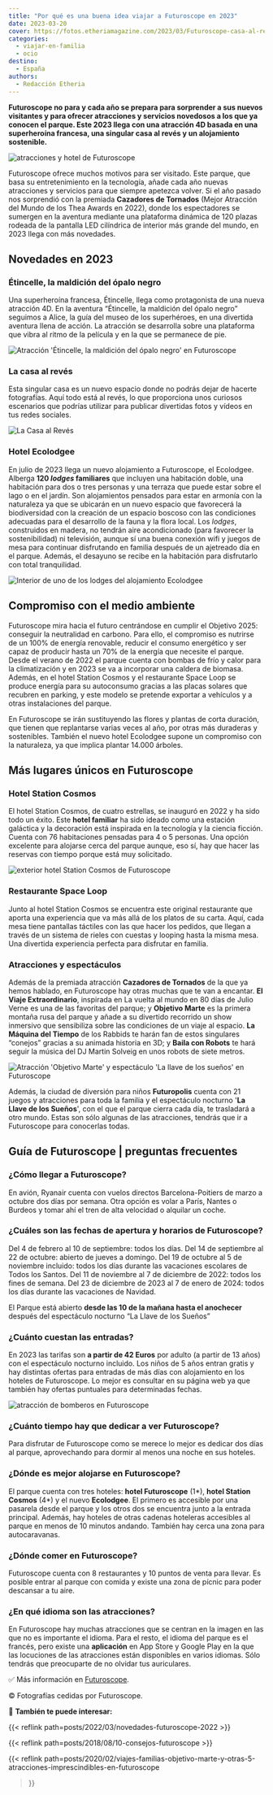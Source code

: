```yaml
---
title: "Por qué es una buena idea viajar a Futuroscope en 2023"
date: 2023-03-20
cover: https://fotos.etheriamagazine.com/2023/03/Futuroscope-casa-al-reves.jpg
categories: 
  - viajar-en-familia
  - ocio
destino: 
  - España
authors: 
  - Redacción Etheria
---
```


**Futuroscope no para y cada año se prepara para sorprender a sus nuevos visitantes y 
para ofrecer atracciones y servicios novedosos a los que ya conocen el parque. Este 2023 
llega con una atracción 4D basada en una superheroína francesa, una singular casa al 
revés y un alojamiento sostenible.** 

![atracciones y hotel de Futuroscope](https://fotos.etheriamagazine.com/2023/03/Futuroscope-novedades-2023.jpg "Novedades en Futuroscope: Étincelle, la Casa al Revés y el alojamiento Ecolodgee.")

Futuroscope ofrece muchos motivos para ser visitado. Este parque, que basa su 
entretenimiento en la tecnología, añade cada año nuevas atracciones y servicios para que 
siempre apetezca volver. Si el año pasado nos sorprendió con la premiada **Cazadores de 
Tornados** (Mejor Atracción del Mundo de los Thea Awards en 2022), donde los 
espectadores se sumergen en la aventura mediante una plataforma dinámica de 120 plazas 
rodeada de la pantalla LED cilíndrica de interior más grande del mundo, en 2023 llega 
con más novedades. 

## Novedades en 2023

### Étincelle, la maldición del ópalo negro

Una superheroína francesa, Étincelle, llega como protagonista de una nueva atracción 4D. 
En la aventura “Étincelle, la maldición del ópalo negro” seguimos a Alice, la guía del 
museo de los superhéroes, en una divertida aventura llena de acción. La atracción se 
desarrolla sobre una plataforma que vibra al ritmo de la película y en la que se 
permanece de pie. 

![Atracción 'Étincelle, la maldición del ópalo negro' en Futuroscope](https://fotos.etheriamagazine.com/2023/03/Futuroscope-Etincelle.jpg "Atracción 'Étincelle, la maldición del ópalo negro'.")

### La casa al revés

Esta singular casa es un nuevo espacio donde no podrás dejar de hacerte fotografías. 
Aquí todo está al revés, lo que proporciona unos curiosos escenarios que podrías 
utilizar para publicar divertidas fotos y vídeos en tus redes sociales. 

![La Casa al Revés](https://fotos.etheriamagazine.com/2023/03/Futuroscope-casa-al-reves.jpg "La Casa al Revés.")

### Hotel Ecolodgee

En julio de 2023 llega un nuevo alojamiento a Futuroscope, el Ecolodgee. Alberga **120 
_lodges_ familiares** que incluyen una habitación doble, una habitación para dos o tres 
personas y una terraza que puede estar sobre el lago o en el jardín. Son alojamientos 
pensados para estar en armonía con la naturaleza ya que se ubicarán en un nuevo espacio 
que favorecerá la biodiversidad con la creación de un espacio boscoso con las 
condiciones adecuadas para el desarrollo de la fauna y la flora local. Los _lodges_, 
construidos en madera, no tendrán aire acondicionado (para favorecer la sostenibilidad) 
ni televisión, aunque sí una buena conexión wifi y juegos de mesa para continuar 
disfrutando en familia después de un ajetreado día en el parque. Además, el desayuno se 
recibe en la habitación para disfrutarlo con total tranquilidad. 

![Interior de uno de los lodges del alojamiento Ecolodgee](https://fotos.etheriamagazine.com/2023/03/Futuroscope-Ecolodgee-Habitacion.jpg "Interior de uno de los lodges del alojamiento Ecolodgee.")

## Compromiso con el medio ambiente

Futuroscope mira hacia el futuro centrándose en cumplir el Objetivo 2025: conseguir la 
neutralidad en carbono. Para ello, el compromiso es nutrirse de un 100% de energía 
renovable, reducir el consumo energético y ser capaz de producir hasta un 70% de la 
energía que necesite el parque. Desde el verano de 2022 el parque cuenta con bombas de 
frío y calor para la climatización y en 2023 se va a incorporar una caldera de biomasa. 
Además, en el hotel Station Cosmos y el restaurante Space Loop se produce energía para 
su autoconsumo gracias a las placas solares que recubren en parking, y este modelo se 
pretende exportar a vehículos y a otras instalaciones del parque. 

En Futuroscope se irán sustituyendo las flores y plantas de corta duración, que tienen 
que replantarse varias veces al año, por otras más duraderas y sostenibles. También el 
nuevo hotel Ecolodgee supone un compromiso con la naturaleza, ya que implica plantar 
14.000 árboles. 

## Más lugares únicos en Futuroscope

### Hotel Station Cosmos

El hotel Station Cosmos, de cuatro estrellas, se inauguró en 2022 y ha sido todo un 
éxito. Este **hotel familiar** ha sido ideado como una estación galáctica y la 
decoración está inspirada en la tecnología y la ciencia ficción. Cuenta con 76 
habitaciones pensadas para 4 o 5 personas. Una opción excelente para alojarse cerca del 
parque aunque, eso sí, hay que hacer las reservas con tiempo porque está muy solicitado. 

![exterior hotel Station Cosmos de Futuroscope](https://fotos.etheriamagazine.com/2023/03/Futuroscope-Hotel-Station-Cosmos.jpg "El exterior del hotel Station Cosmos también está ambientado en el espacio.")

### Restaurante Space Loop

Junto al hotel Station Cosmos se encuentra este original restaurante que aporta una 
experiencia que va más allá de los platos de su carta. Aquí, cada mesa tiene pantallas 
táctiles con las que hacer los pedidos, que llegan a través de un sistema de rieles con 
cuestas y looping hasta la misma mesa. Una divertida experiencia perfecta para disfrutar 
en familia. 

### Atracciones y espectáculos

Además de la premiada atracción **Cazadores de Tornados** de la que ya hemos hablado, en 
Futuroscope hay otras muchas que te van a encantar. **El Viaje Extraordinario**, 
inspirada en La vuelta al mundo en 80 días de Julio Verne es una de las favoritas del 
parque; y **Objetivo Marte** es la primera montaña rusa del parque y añade a su 
divertido recorrido un show inmersivo que sensibiliza sobre las condiciones de un viaje 
al espacio. **La Máquina del Tiempo** de los Rabbids te harán fan de estos singulares 
“conejos” gracias a su animada historia en 3D; y **Baila con Robots** te hará seguir la 
música del DJ Martin Solveig en unos robots de siete metros. 

![Atracción 'Objetivo Marte' y espectáculo 'La llave de los sueños' en Futuroscope](https://fotos.etheriamagazine.com/2023/03/Futuroscope-objetivo-marte-espectaculo.jpg "Atracción 'Objetivo Marte' y espectáculo 'La llave de los sueños'.")

Además, la ciudad de diversión para niños **Futuropolis** cuenta con 21 juegos y 
atracciones para toda la familia y el espectáculo nocturno '**La Llave de los Sueños**', 
con el que el parque cierra cada día, te trasladará a otro mundo. Estas son sólo algunas 
de las atracciones, tendrás que ir a Futuroscope para conocerlas todas. 

## Guía de Futuroscope | preguntas frecuentes

### ¿Cómo llegar a Futuroscope?

En avión, Ryanair cuenta con vuelos directos Barcelona-Poitiers de marzo a octubre dos 
días por semana. Otra opción es volar a París, Nantes o Burdeos y tomar ahí el tren de 
alta velocidad o alquilar un coche. 

### ¿Cuáles son las fechas de apertura y horarios de Futuroscope?

Del 4 de febrero al 10 de septiembre: todos los días. Del 14 de septiembre al 22 de 
octubre: abierto de jueves a domingo. Del 19 de octubre al 5 de noviembre incluido: 
todos los días durante las vacaciones escolares de Todos los Santos. Del 11 de noviembre 
al 7 de diciembre de 2022: todos los fines de semana. Del 23 de diciembre de 2023 al 7 
de enero de 2024: todos los días durante las vacaciones de Navidad. 

El Parque está abierto **desde las 10 de la mañana hasta el anochecer** después del 
espectáculo nocturno “La Llave de los Sueños” 

### ¿Cuánto cuestan las entradas?

En 2023 las tarifas son **a partir de 42 Euros** por adulto (a partir de 13 años) con el 
espectáculo nocturno incluido. Los niños de 5 años entran gratis y hay distintas ofertas 
para entradas de más días con alojamiento en los hoteles de Futuroscope. Lo mejor es 
consultar en su página web ya que también hay ofertas puntuales para determinadas 
fechas. 

![atracción de bomberos en Futuroscope](https://fotos.etheriamagazine.com/2023/03/futuroscope-area-infantil.jpg "Diversión en Futuropolis.")

### ¿Cuánto tiempo hay que dedicar a ver Futuroscope?

Para disfrutar de Futuroscope como se merece lo mejor es dedicar dos días al parque, 
aprovechando para dormir al menos una noche en sus hoteles. 

### ¿Dónde es mejor alojarse en Futuroscope?

El parque cuenta con tres hoteles: **hotel Futuroscope** (1\*), **hotel Station Cosmos** 
(4\*) y el nuevo **Ecolodgee**. El primero es accesible por una pasarela desde el parque 
y los otros dos se encuentra junto a la entrada principal. Además, hay hoteles de otras 
cadenas hoteleras accesibles al parque en menos de 10 minutos andando. También hay cerca 
una zona para autocaravanas. 

### ¿Dónde comer en Futuroscope?

Futuroscope cuenta con 8 restaurantes y 10 puntos de venta para llevar. Es posible 
entrar al parque con comida y existe una zona de pícnic para poder descansar a tu aire. 

### ¿En qué idioma son las atracciones?

En Futuroscope hay muchas atracciones que se centran en la imagen en las que no es 
importante el idioma. Para el resto, el idioma del parque es el francés, pero existe una 
**aplicación** en App Store y Google Play en la que las locuciones de las atracciones 
están disponibles en varios idiomas. Sólo tendrás que preocuparte de no olvidar tus 
auriculares. 

✅ Más información en [Futuroscope](https://www.futuroscope.com/es/). 

© Fotografías cedidas por Futuroscope. 

📌 **También te puede interesar:** 

{{< reflink path=posts/2022/03/novedades-futuroscope-2022 >}} 

{{< reflink path=posts/2018/08/10-consejos-futuroscope >}} 

{{< reflink 
path=posts/2020/02/viajes-familias-objetivo-marte-y-otras-5-atracciones-imprescindibles-en-futuroscope 
>}}
